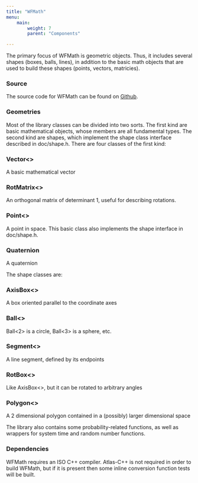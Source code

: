 ```yaml
---
title: "WFMath"
menu:
    main:
        weight: 7
        parent: "Components"

---
```


The primary focus of WFMath is geometric objects. Thus, it includes several shapes (boxes, balls, lines), in addition to the basic math objects that are used to build these shapes (points, vectors, matricies).

### Source

The source code for WFMath can be found on [Github](https://github.com/worldforge/wfmath).

### Geometries

Most of the library classes can be divided into two sorts. The first kind are basic mathematical objects, whose members are all fundamental types. The second kind are shapes, which implement the shape class interface described in doc/shape.h. There are four classes of the first kind:

### Vector<>
A basic mathematical vector

### RotMatrix<>
An orthogonal matrix of determinant 1, useful for describing rotations.

### Point<>
A point in space. This basic class also implements the shape interface in doc/shape.h.

### Quaternion
A quaternion

The shape classes are:

### AxisBox<>
A box oriented parallel to the coordinate axes

### Ball<>
Ball<2> is a circle, Ball<3> is a sphere, etc.

### Segment<>
A line segment, defined by its endpoints

### RotBox<>
Like AxisBox<>, but it can be rotated to arbitrary angles

### Polygon<>
A 2 dimensional polygon contained in a (possibly) larger dimensional space

The library also contains some probability-related functions, as well as wrappers for system time and random number functions.

### Dependencies
WFMath requires an ISO C++ compiler. Atlas-C++ is not required in order to build WFMath, but if it is present then some inline conversion function tests will be built.